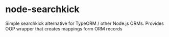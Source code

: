 # node-searchkick
Simple searchkick alternative for TypeORM / other Node.js ORMs. Provides OOP wrapper that creates mappings form ORM records
